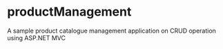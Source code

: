 # productManagement
A sample product catalogue management application on CRUD operation using ASP.NET MVC
